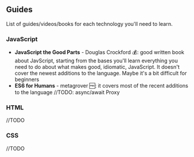 
## Guides

List of guides/videos/books for each technology you'll need to learn.

### JavaScript

- **JavaScript the Good Parts** - Douglas Crockford 💰: good written book about JavScript, starting from the bases you'll learn everything you need to do about what makes good, idiomatic, JavaScript. It doesn't cover the newest additions to the language. Maybe it's a bit difficult for beginners
- **ES6 for Humans** - metagrover 🆓: it covers most of the recent additions to the language
//TODO: async/await Proxy

### HTML

//TODO

### CSS

//TODO
